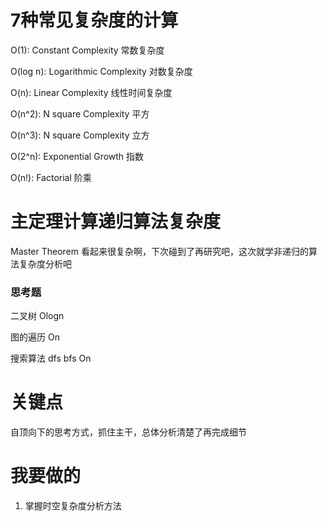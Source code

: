 # 7种常见复杂度的计算

O(1): Constant Complexity 常数复杂度 

O(log n): Logarithmic Complexity 对数复杂度 

O(n): Linear Complexity 线性时间复杂度 

O(n^2): N square Complexity 平⽅ 

O(n^3): N square Complexity ⽴⽅ 

O(2^n): Exponential Growth 指数 

O(n!): Factorial 阶乘

# 主定理计算递归算法复杂度

Master Theorem 看起来很复杂啊，下次碰到了再研究吧，这次就学非递归的算法复杂度分析吧





### 思考题

二叉树 Ologn

图的遍历 On

搜索算法 dfs bfs On







# 关键点

自顶向下的思考方式，抓住主干，总体分析清楚了再完成细节



# 我要做的

1. 掌握时空复杂度分析方法